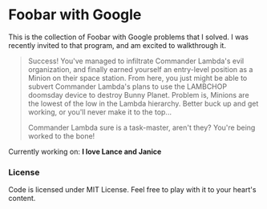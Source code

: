 # Foobar with Google

This is the collection of Foobar with Google problems that I solved. I was recently invited to that program, and am excited to walkthrough it.

> Success! You've managed to infiltrate Commander Lambda's evil organization, and finally earned yourself an entry-level position as a Minion on their space station. From here, you just might be able to subvert Commander Lambda's plans to use the LAMBCHOP doomsday device to destroy Bunny Planet. Problem is, Minions are the lowest of the low in the Lambda hierarchy. Better buck up and get working, or you'll never make it to the top...
> 
> Commander Lambda sure is a task-master, aren't they? You're being worked to the bone!

Currently working on: **I love Lance and Janice**

### License

Code is licensed under MIT License. Feel free to play with it to your heart's content. 